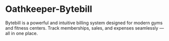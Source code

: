 # Oathkeeper-Bytebill
Bytebill is a powerful and intuitive billing system designed for modern gyms and fitness centers.
Track memberships, sales, and expenses seamlessly — all in one place.
